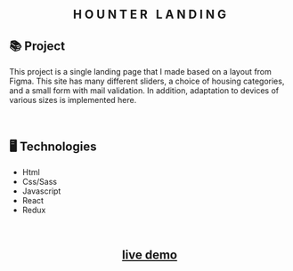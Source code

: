 <div align="center">
    <h2> H O U N T E R &nbsp; L A N D I N G </h2>
</div>

## 📚 Project

<p>This project is a single landing page that I made based on a layout from Figma. This site has many different sliders, a choice of housing categories, and a small form with mail validation. In addition, adaptation to devices of various sizes is implemented here.</p>

<br>

## 🖥 Technologies

- Html
- Css/Sass
- Javascript
- React
- Redux

<br>

<h2 align="center">
    <a href="https://g-nik1ta.github.io/hounter-landing/">live demo</a>
</h2>
